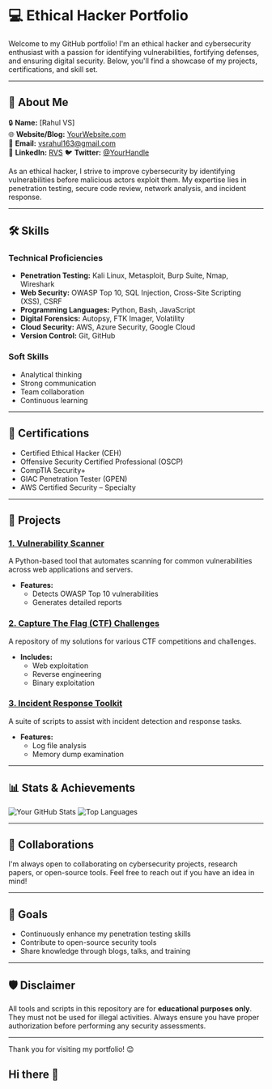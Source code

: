 # 💻 Ethical Hacker Portfolio

Welcome to my GitHub portfolio! I'm an ethical hacker and cybersecurity enthusiast with a passion for identifying vulnerabilities, fortifying defenses, and ensuring digital security. Below, you'll find a showcase of my projects, certifications, and skill set.

---

## 🚀 About Me

🔒 **Name:** [Rahul VS]  
🌐 **Website/Blog:** [YourWebsite.com](https://YourWebsite.com)  
📧 **Email:** [vsrahul163@gmail.com](mailto:vsrahul163@gmail.com.com)  
💼 **LinkedIn:** [RVS](https://www.linkedin.com/in/rahul-v-s-2443ab292)
🐦 **Twitter:** [@YourHandle](https://twitter.com/YourHandle)

As an ethical hacker, I strive to improve cybersecurity by identifying vulnerabilities before malicious actors exploit them. My expertise lies in penetration testing, secure code review, network analysis, and incident response.

---

## 🛠️ Skills

### Technical Proficiencies
- **Penetration Testing:** Kali Linux, Metasploit, Burp Suite, Nmap, Wireshark
- **Web Security:** OWASP Top 10, SQL Injection, Cross-Site Scripting (XSS), CSRF
- **Programming Languages:** Python, Bash, JavaScript
- **Digital Forensics:** Autopsy, FTK Imager, Volatility
- **Cloud Security:** AWS, Azure Security, Google Cloud
- **Version Control:** Git, GitHub

### Soft Skills
- Analytical thinking
- Strong communication
- Team collaboration
- Continuous learning

---

## 📜 Certifications

- Certified Ethical Hacker (CEH) 
- Offensive Security Certified Professional (OSCP) 
- CompTIA Security+ 
- GIAC Penetration Tester (GPEN) 
- AWS Certified Security – Specialty

---

## 🔧 Projects

### [1. Vulnerability Scanner](https://github.com/YourUsername/vulnerability-scanner)
A Python-based tool that automates scanning for common vulnerabilities across web applications and servers.
- **Features:**
  - Detects OWASP Top 10 vulnerabilities
  - Generates detailed reports

### [2. Capture The Flag (CTF) Challenges](https://github.com/YourUsername/ctf-solutions)
A repository of my solutions for various CTF competitions and challenges.
- **Includes:**
  - Web exploitation
  - Reverse engineering
  - Binary exploitation

### [3. Incident Response Toolkit](https://github.com/YourUsername/incident-response-toolkit)
A suite of scripts to assist with incident detection and response tasks.
- **Features:**
  - Log file analysis
  - Memory dump examination

---

## 📊 Stats & Achievements

![Your GitHub Stats](https://github-readme-stats.vercel.app/api?username=YourUsername&show_icons=true&theme=radical)
![Top Languages](https://github-readme-stats.vercel.app/api/top-langs/?username=YourUsername&layout=compact&theme=radical)

---

## 🤝 Collaborations

I'm always open to collaborating on cybersecurity projects, research papers, or open-source tools. Feel free to reach out if you have an idea in mind!

---

## 🎯 Goals

- Continuously enhance my penetration testing skills
- Contribute to open-source security tools
- Share knowledge through blogs, talks, and training

---

## 🛡️ Disclaimer

All tools and scripts in this repository are for **educational purposes only**. They must not be used for illegal activities. Always ensure you have proper authorization before performing any security assessments.

---

Thank you for visiting my portfolio! 😊
## Hi there 👋

<!--
**RVS1122/RVS1122** is a ✨ _special_ ✨ repository because its `README.md` (this file) appears on your GitHub profile.

Here are some ideas to get you started:

- 🔭 I’m currently working on ...
- 🌱 I’m currently learning ...
- 👯 I’m looking to collaborate on ...
- 🤔 I’m looking for help with ...
- 💬 Ask me about ...
- 📫 How to reach me: ...
- 😄 Pronouns: ...
- ⚡ Fun fact: ...
-->
